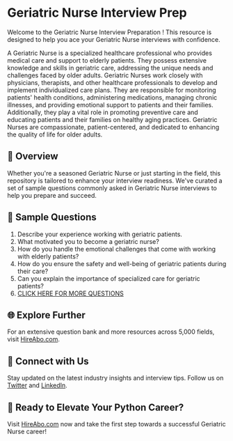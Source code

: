 # Geriatric Nurse Interview Prep

Welcome to the Geriatric Nurse Interview Preparation ! This resource is designed to help you ace your Geriatric Nurse interviews with confidence.

A Geriatric Nurse is a specialized healthcare professional who provides medical care and support to elderly patients. They possess extensive knowledge and skills in geriatric care, addressing the unique needs and challenges faced by older adults. Geriatric Nurses work closely with physicians, therapists, and other healthcare professionals to develop and implement individualized care plans. They are responsible for monitoring patients' health conditions, administering medications, managing chronic illnesses, and providing emotional support to patients and their families. Additionally, they play a vital role in promoting preventive care and educating patients and their families on healthy aging practices. Geriatric Nurses are compassionate, patient-centered, and dedicated to enhancing the quality of life for older adults.

## 🚀 Overview

Whether you're a seasoned Geriatric Nurse or just starting in the field, this repository is tailored to enhance your interview readiness. We've curated a set of sample questions commonly asked in Geriatric Nurse interviews to help you prepare and succeed.

## 📝 Sample Questions

1. Describe your experience working with geriatric patients.
2. What motivated you to become a geriatric nurse?
3. How do you handle the emotional challenges that come with working with elderly patients?
4. How do you ensure the safety and well-being of geriatric patients during their care?
5. Can you explain the importance of specialized care for geriatric patients?
6. [CLICK HERE FOR MORE QUESTIONS](https://hireabo.com/job/2_0_13/Geriatric%20Nurse)

## 🌐 Explore Further

For an extensive question bank and more resources across 5,000 fields, visit [HireAbo.com](https://www.hireabo.com).

## 📱 Connect with Us

Stay updated on the latest industry insights and interview tips. Follow us on [Twitter](https://twitter.com/hireabo) and [LinkedIn](https://www.linkedin.com/in/hire-abo-3609972a8/).

## 🚀 Ready to Elevate Your Python Career?

Visit [HireAbo.com](https://www.hireabo.com) now and take the first step towards a successful Geriatric Nurse career!